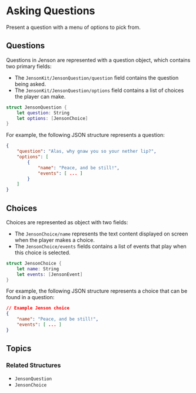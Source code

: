 # Asking Questions

Present a question with a menu of options to pick from.

## Questions

Questions in Jenson are represented with a question object, which contains two primary fields:

- The ``JensonKit/JensonQuestion/question`` field contains the question being asked.
- The ``JensonKit/JensonQuestion/options`` field contains a list of choices the player can make.

```swift
struct JensonQuestion {
    let question: String
    let options: [JensonChoice]
}
```
For example, the following JSON structure represents a question:

```json
{
    "question": "Alas, why gnaw you so your nether lip?",
    "options": [
        {
            "name": "Peace, and be still!",
            "events": [ ... ]
        }
    ]
}
```

## Choices

Choices are represented as object with two fields:

- The ``JensonChoice/name`` represents the text content displayed on screen when the player makes a choice.
- The ``JensonChoice/events`` fields contains a list of events that play when this choice is selected.

```swift
struct JensonChoice {
    let name: String
    let events: [JensonEvent]
}
```
For example, the following JSON structure represents a choice that can be found in a question:

```json
// Example Jenson choice
{
    "name": "Peace, and be still!",
    "events": [ ... ]
}
```

## Topics

### Related Structures

- ``JensonQuestion``
- ``JensonChoice``
